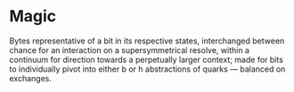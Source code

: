 # Magic

Bytes representative of a bit in its respective states, interchanged between chance for an interaction on a supersymmetrical resolve, within a continuum for direction towards a perpetually larger context; made for bits to individually pivot into either b or h abstractions of quarks — balanced on exchanges.
